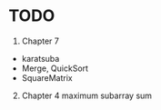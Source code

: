 
# TODO
1. Chapter 7
* karatsuba
* Merge, QuickSort
* SquareMatrix

2. Chapter 4
	maximum subarray sum
